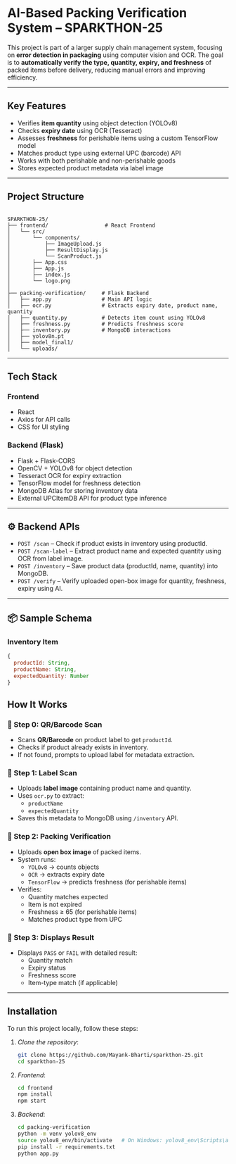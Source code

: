 # AI-Based Packing Verification System – SPARKTHON-25

This project is part of a larger supply chain management system, focusing on **error detection in packaging** using computer vision and OCR. The goal is to **automatically verify the type, quantity, expiry, and freshness** of packed items before delivery, reducing manual errors and improving efficiency.

---

##  Key Features

- Verifies **item quantity** using object detection (YOLOv8)
- Checks **expiry date** using OCR (Tesseract)
- Assesses **freshness** for perishable items using a custom TensorFlow model
- Matches product type using external UPC (barcode) API
- Works with both perishable and non-perishable goods
- Stores expected product metadata via label image

---

## Project Structure

```

SPARKTHON-25/
├── frontend/                  # React Frontend
│   └── src/
│       └── components/
│           ├── ImageUpload.js      
│           ├── ResultDisplay.js     
│           └── ScanProduct.js      
│       ├── App.css
│       ├── App.js
│       ├── index.js
│       └── logo.png
│
├── packing-verification/     # Flask Backend
│   ├── app.py                # Main API logic
│   ├── ocr.py                # Extracts expiry date, product name, quantity
│   ├── quantity.py           # Detects item count using YOLOv8
│   ├── freshness.py          # Predicts freshness score
│   ├── inventory.py          # MongoDB interactions
│   ├── yolov8n.pt            
│   ├── model_final1/         
│   └── uploads/             

```
---

## Tech Stack

### Frontend
- React 
- Axios for API calls
- CSS for UI styling

### Backend (Flask)
- Flask + Flask-CORS
- OpenCV + YOLOv8 for object detection
- Tesseract OCR for expiry extraction
- TensorFlow model for freshness detection
- MongoDB Atlas for storing inventory data
- External UPCItemDB API for product type inference

---

## ⚙️ Backend APIs

- `POST /scan` – Check if product exists in inventory using productId.
- `POST /scan-label` – Extract product name and expected quantity using OCR from label image.
- `POST /inventory` – Save product data (productId, name, quantity) into MongoDB.
- `POST /verify` – Verify uploaded open-box image for quantity, freshness, expiry using AI.

---

## 📦 Sample Schema

### Inventory Item

```js
{
  productId: String,
  productName: String,
  expectedQuantity: Number
}
```

## How It Works

### 🔹 Step 0: QR/Barcode Scan 
- Scans **QR/Barcode** on product label to get `productId`.
- Checks if product already exists in inventory.
- If not found, prompts to upload label for metadata extraction.

### 🔹 Step 1: Label Scan
- Uploads **label image** containing product name and quantity.
- Uses `ocr.py` to extract:
  - `productName`
  - `expectedQuantity`
- Saves this metadata to MongoDB using `/inventory` API.

### 🔹 Step 2: Packing Verification
- Uploads **open box image** of packed items.
- System runs:
  - `YOLOv8` → counts objects
  - `OCR` → extracts expiry date
  - `TensorFlow` → predicts freshness (for perishable items)
- Verifies:
  - Quantity matches expected
  - Item is not expired
  - Freshness ≥ 65 (for perishable items)
  - Matches product type from UPC 

### 🔹 Step 3: Displays Result
- Displays `PASS` or `FAIL` with detailed result:
  - Quantity match
  - Expiry status
  - Freshness score
  - Item-type match (if applicable)


---


## Installation
To run this project locally, follow these steps:

1. *Clone the repository*:
   ```bash
   git clone https://github.com/Mayank-Bharti/sparkthon-25.git
   cd sparkthon-25
   
2. *Frontend*:
   ```bash
   cd frontend                                                                                                              cd frontend
   npm install
   npm start

3. *Backend*:
   ```bash
   cd packing-verification
   python -m venv yolov8_env
   source yolov8_env/bin/activate   # On Windows: yolov8_env\Scripts\activate
   pip install -r requirements.txt
   python app.py


